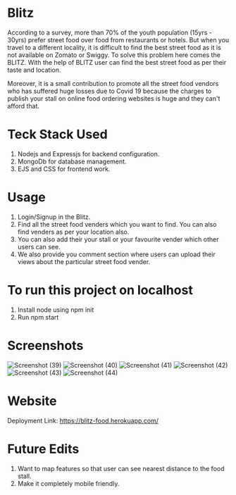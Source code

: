 # Blitz
According to a survey, more than 70% of the youth population (15yrs - 30yrs) prefer  street food over food from restaurants or hotels. But when you travel to a different locality, it is difficult to find the best street food as it is not available on Zomato or Swiggy. To solve this problem here comes the BLITZ. With the help of BLITZ user can find the best street food as per their taste and location.

Moreover, it is a small contribution to promote all the street food vendors who has suffered huge losses due to Covid 19 because the charges to publish your stall on online food ordering websites is huge and they can't afford that.

# Teck Stack Used
1. Nodejs and Expressjs for backend configuration.
2. MongoDb for database management.
3. EJS and CSS for frontend work.

# Usage
1. Login/Signup in the Blitz.
2. Find all the street food venders which you want to find. You can also find venders as per your location also.
3. You can also add their your stall or your favourite vender which other users can see.
4. We also provide you comment section where users can upload their views about the particular street food vender.

# To run this project on localhost
1. Install node using npm init
2. Run npm start

# Screenshots
![Screenshot (39)](https://user-images.githubusercontent.com/71898741/144760298-aba9a9b5-9ac7-4cc4-b6d1-2ebf44aa0e87.png)
![Screenshot (40)](https://user-images.githubusercontent.com/71898741/144760313-973ba697-0e40-4ea8-bb34-1005a908b445.png)
![Screenshot (41)](https://user-images.githubusercontent.com/71898741/144760315-a878f3ca-9ad4-413b-a5ef-db30cfb23e4e.png)
![Screenshot (42)](https://user-images.githubusercontent.com/71898741/144760321-6be2d5e0-2d69-4ba0-bb20-ce3a57cc2e14.png)
![Screenshot (43)](https://user-images.githubusercontent.com/71898741/144760323-e109fff1-ed61-440e-a369-a1f4e8159893.png)
![Screenshot (44)](https://user-images.githubusercontent.com/71898741/144760325-64594515-cb07-48cf-8239-7e1ca6309f2b.png)



# Website
Deployment Link: https://blitz-food.herokuapp.com/

# Future Edits
1. Want to map features so that user can see nearest distance to the food stall.
2. Make it completely mobile friendly.
